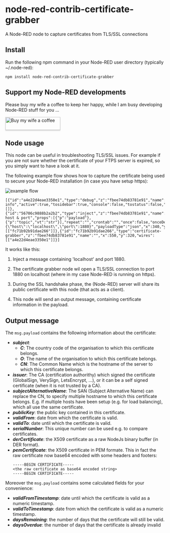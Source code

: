 # node-red-contrib-certificate-grabber
A Node-RED node to capture certificates from TLS/SSL connections

## Install
Run the following npm command in your Node-RED user directory (typically ~/.node-red):
```
npm install node-red-contrib-certificate-grabber
```

## Support my Node-RED developments
Please buy my wife a coffee to keep her happy, while I am busy developing Node-RED stuff for you ...

<a href="https://www.buymeacoffee.com/bartbutenaers" target="_blank"><img src="https://www.buymeacoffee.com/assets/img/custom_images/orange_img.png" alt="Buy my wife a coffee" style="height: 41px !important;width: 174px !important;box-shadow: 0px 3px 2px 0px rgba(190, 190, 190, 0.5) !important;-webkit-box-shadow: 0px 3px 2px 0px rgba(190, 190, 190, 0.5) !important;" ></a>

## Node usage
This node can be useful in troubleshooting TLS/SSL issues.  For example if you are not sure whether the certificate of your FTPS server is expired, so you simply want to have a look at it.

The following example flow shows how to capture the certificate being used to secure your Node-RED installation (in case you have setup https):

![example flow](https://user-images.githubusercontent.com/14224149/173449679-8c1a0256-15dd-48c1-a3ae-cfbbed3bf865.png)
```
[{"id":"a4e22d4eae3350e1","type":"debug","z":"fbee74db83781e91","name":"Certificate info","active":true,"tosidebar":true,"console":false,"tostatus":false,"complete":"payload","targetType":"msg","statusVal":"","statusType":"auto","x":760,"y":320,"wires":[]},{"id":"56706c9888b2a2b2","type":"inject","z":"fbee74db83781e91","name":"Inject host & port","props":[{"p":"payload"},{"p":"topic","vt":"str"}],"repeat":"","crontab":"","once":false,"onceDelay":0.1,"topic":"","payload":"{\"host\":\"localhost\",\"port\":1880}","payloadType":"json","x":340,"y":320,"wires":[["fc71b92b91dae266"]]},{"id":"fc71b92b91dae266","type":"certificate-grabber","z":"fbee74db83781e91","name":"","x":550,"y":320,"wires":[["a4e22d4eae3350e1"]]}]
```
It works like this:
1. Inject a message containing 'localhost' and port 1880.

2. The certificate grabber node wil open a TLS/SSL connection to port 1880 on localhost (where in my case Node-RED is running on https).

3. During the SSL handshake phase, the (Node-RED) server will share its public certificate with this node (that acts as a client).

4. This node will send an output message, containing certificate information in the payload.

## Output message
The `msg.payload` contains the following information about the certificate:
+ ***subject***:
   + ***C***: The country code of the organisation to which this certificate belongs. 
   + ***O***: The name of the organisation to which this certificate belongs.
   + ***CN***: The Common Name which is the hostname of the server to which this certificate belongs.
+ ***issuer***: The CA (certification authorithy) which signed the certificate (GlobalSign, VerySign, LetsEncrypt, ...), or it can be a self signed certificate (when it is not trusted by a CA).
+ ***subjectAlternativeName***: The SAN (Subject Alternative Name) can replace the CN, to specify multiple hostname to which this certificate belongs.  E.g. if multiple hosts have been setup (e.g. for load balancing), which all use the same certificate.
+ ***publicKey***: the public key contained in this certificate.
+ ***validFrom***: date from which the certificate is valid.
+ ***validTo***: date until which the certificate is valid.
+ ***serialNumber***: This unique number can be used e.g. to compare certificates.
+ ***derCertificate***: the X509 certificate as a raw NodeJs binary buffer (in DER format).
+ ***pemCertificate***: the X509 certificate in PEM formate.  This in fact the raw certificate now base64 encoded with some headers and footers:
   ```
   -----BEGIN CERTIFICATE-----
   <the raw certificate as base64 encoded string>
   -----BEGIN CERTIFICATE-----
   ```

Moreover the `msg.payload` contains some calculated fields for your convenience:
+ ***validFromTimestamp***: date until which the certificate is valid as a numeric timestamp.
+ ***validToTimestamp***: date from which the certificate is valid as a numeric timestamp.
+ ***daysRemaining***: the number of days that the certificate will still be valid.
+ ***daysOverdue***: the number of days that the certificate is already invalid
